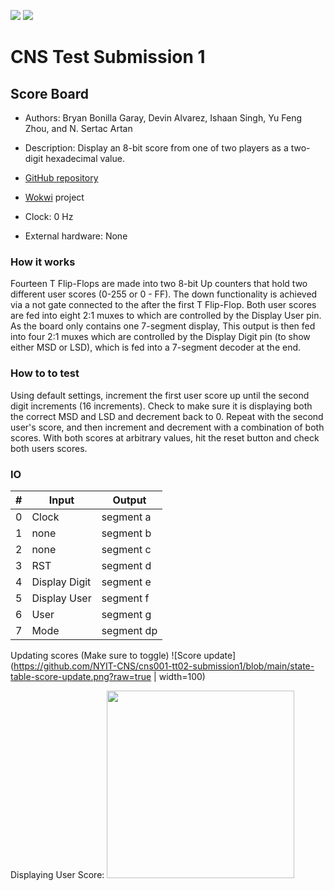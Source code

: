 ![](../../workflows/gds/badge.svg) ![](../../workflows/docs/badge.svg)

# CNS Test Submission 1
## Score Board

* Authors: Bryan Bonilla Garay, Devin Alvarez, Ishaan Singh, Yu Feng Zhou, and N. Sertac Artan

* Description: Display an 8-bit score from one of two players as a two-digit hexadecimal value.
* [GitHub repository](https://github.com/NYIT-CNS/cns001-tt02-submission1)
* [Wokwi](https://wokwi.com/projects/349405063877231188) project
* Clock: 0 Hz
* External hardware: None

### How it works

Fourteen T Flip-Flops are made into two 8-bit Up counters that hold two different user scores (0-255 or 0 - FF). The down functionality is achieved via a not gate connected to the after the first T Flip-Flop. Both user scores are fed into eight 2:1 muxes to which are controlled by the Display User pin. As the board only contains one 7-segment display, This output is then fed into four 2:1 muxes which are controlled by the Display Digit pin (to show either MSD or LSD), which is fed into a 7-segment decoder at the end.

### How to to test

Using default settings, increment the first user score up until the second digit increments (16 increments). Check to make sure it is displaying both the correct MSD and LSD and decrement back to 0. Repeat with the second user's score, and then increment and decrement with a combination of both scores. With both scores at arbitrary values, hit the reset button and check both users scores.


### IO

| # | Input        | Output       |
|---|--------------|--------------|
| 0 |  Clock   |  segment a  |
| 1 |  none   |  segment b  |
| 2 |  none   |  segment c  |
| 3 |  RST   |  segment d  |
| 4 |  Display Digit  |  segment e  |
| 5 |  Display User   |  segment f  |
| 6 |  User  |  segment g  |
| 7 |  Mode   |  segment dp  |


Updating scores (Make sure to toggle)
![Score update](https://github.com/NYIT-CNS/cns001-tt02-submission1/blob/main/state-table-score-update.png?raw=true | width=100)
    
Displaying User Score:
  <img  align="" width='300px' src = "https://i.ibb.co/SN47pT7/Screen-Shot-2022-11-29-at-10-28-42-PM.png">


